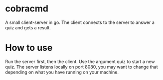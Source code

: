 # cobracmd
A small client-server in go. The client connects to the server to answer a quiz and gets a result.

# How to use
Run the server first, then the client. Use the argument quiz to start a new quiz.
The server listens locally on port 8080, you may want to change that depending on what you have running on your machine.
